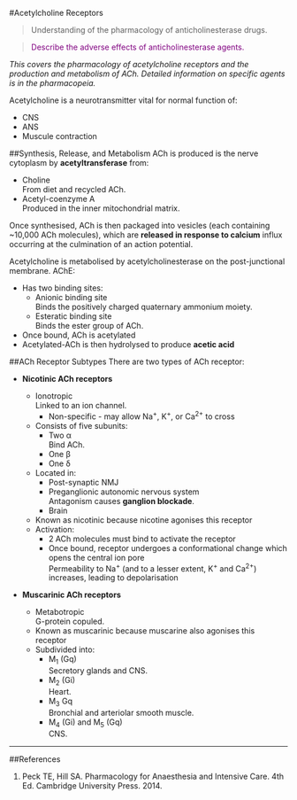 #Acetylcholine Receptors
> Understanding of the pharmacology of anticholinesterase drugs.

<!--></!-->

> <p style="color:purple";>Describe the adverse effects of anticholinesterase agents.</p>

*This covers the pharmacology of acetylcholine receptors and the production and metabolism of ACh. Detailed information on specific agents is in the pharmacopeia.*

Acetylcholine is a neurotransmitter vital for normal function of:
* CNS
* ANS
* Muscule contraction

##Synthesis, Release, and Metabolism
ACh is produced is the nerve cytoplasm by **acetyltransferase** from:
* Choline  
From diet and recycled ACh.
* Acetyl-coenzyme A  
Produced in the inner mitochondrial matrix.

Once synthesised, ACh is then packaged into vesicles (each containing ~10,000 ACh molecules), which are **released in response to calcium** influx occurring at the culmination of an action potential.

Acetylcholine is metabolised by acetylcholinesterase on the post-junctional membrane. AChE:
* Has two binding sites:
    * Anionic binding site  
    Binds the positively charged quaternary ammonium moiety.
    * Esteratic binding site    
    Binds the ester group of ACh.
* Once bound, ACh is acetylated
* Acetylated-ACh is then hydrolysed to produce **acetic acid**


##ACh Receptor Subtypes
There are two types of ACh receptor:
* **Nicotinic ACh receptors**
    * Ionotropic  
    Linked to an ion channel.
        * Non-specific - may allow Na<sup>+</sup>, K<sup>+</sup>, or Ca<sup>2+</sup> to cross
    * Consists of five subunits:
        * Two α  
        Bind ACh.
        * One β
        * One δ
    * Located in:
        * Post-synaptic NMJ
        * Preganglionic autonomic nervous system  
        Antagonism causes **ganglion blockade**.
        * Brain
    * Known as nicotinic because nicotine agonises this receptor
    * Activation:
        * 2 ACh molecules must bind to activate the receptor
        * Once bound, receptor undergoes a conformational change which opens the central ion pore  
        Permeability to Na<sup>+</sup> (and to a lesser extent, K<sup>+</sup> and Ca<sup>2+</sup>) increases, leading to depolarisation


* **Muscarinic ACh receptors**  
    * Metabotropic  
    G-protein copuled.
    * Known as muscarinic because muscarine also agonises this receptor
    * Subdivided into:
        * M<sub>1</sub> (Gq)  
        Secretory glands and CNS.
        * M<sub>2</sub> (Gi)  
        Heart.
        * M<sub>3</sub> Gq  
        Bronchial and arteriolar smooth muscle.
        * M<sub>4</sub> (Gi) and M<sub>5</sub> (Gq)  
        CNS.


---
##References
1. Peck TE, Hill SA. Pharmacology for Anaesthesia and Intensive Care. 4th Ed. Cambridge University Press. 2014.  
